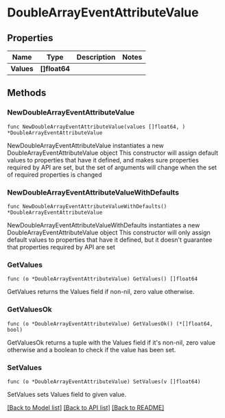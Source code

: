 # DoubleArrayEventAttributeValue

## Properties

Name | Type | Description | Notes
------------ | ------------- | ------------- | -------------
**Values** | **[]float64** |  | 

## Methods

### NewDoubleArrayEventAttributeValue

`func NewDoubleArrayEventAttributeValue(values []float64, ) *DoubleArrayEventAttributeValue`

NewDoubleArrayEventAttributeValue instantiates a new DoubleArrayEventAttributeValue object
This constructor will assign default values to properties that have it defined,
and makes sure properties required by API are set, but the set of arguments
will change when the set of required properties is changed

### NewDoubleArrayEventAttributeValueWithDefaults

`func NewDoubleArrayEventAttributeValueWithDefaults() *DoubleArrayEventAttributeValue`

NewDoubleArrayEventAttributeValueWithDefaults instantiates a new DoubleArrayEventAttributeValue object
This constructor will only assign default values to properties that have it defined,
but it doesn't guarantee that properties required by API are set

### GetValues

`func (o *DoubleArrayEventAttributeValue) GetValues() []float64`

GetValues returns the Values field if non-nil, zero value otherwise.

### GetValuesOk

`func (o *DoubleArrayEventAttributeValue) GetValuesOk() (*[]float64, bool)`

GetValuesOk returns a tuple with the Values field if it's non-nil, zero value otherwise
and a boolean to check if the value has been set.

### SetValues

`func (o *DoubleArrayEventAttributeValue) SetValues(v []float64)`

SetValues sets Values field to given value.



[[Back to Model list]](../README.md#documentation-for-models) [[Back to API list]](../README.md#documentation-for-api-endpoints) [[Back to README]](../README.md)



